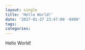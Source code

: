 ```yaml
---
layout: single
title: 'Hello World!'
date: '2017-01-27 23:47:00 -0400'
tags: 
categories: 
---
```


Hello World!

